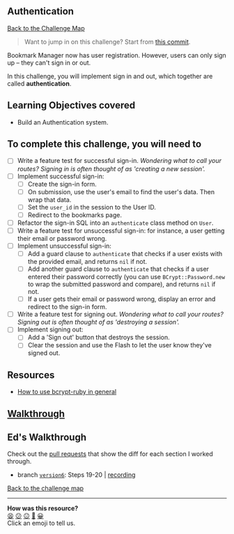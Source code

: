 ## Authentication

[Back to the Challenge Map](00_challenge_map.md#challenges)

> Want to jump in on this challenge? Start from [this commit](https://github.com/sjmog/bookmark_manager/commit/d3fa868bb2699924cd3418ef77aec697cbbc26b8).

Bookmark Manager now has user registration. However, users can only sign up – they can't sign in or out.

In this challenge, you will implement sign in and out, which together are called **authentication**.

## Learning Objectives covered

* Build an Authentication system.

## To complete this challenge, you will need to

- [ ] Write a feature test for successful sign-in. _Wondering what to call your routes? Signing in is often thought of as 'creating a new session'._
- [ ] Implement successful sign-in:
  - [ ] Create the sign-in form.
  - [ ] On submission, use the user's email to find the user's data. Then wrap that data.
  - [ ] Set the `user_id` in the session to the User ID.
  - [ ] Redirect to the bookmarks page.
- [ ] Refactor the sign-in SQL into an `authenticate` class method on `User`.
- [ ] Write a feature test for unsuccessful sign-in: for instance, a user getting their email or password wrong.
- [ ] Implement unsuccessful sign-in:
  - [ ] Add a guard clause to `authenticate` that checks if a user exists with the provided email, and returns `nil` if not.
  - [ ] Add another guard clause to `authenticate` that checks if a user entered their password correctly (you can use `BCrypt::Password.new` to wrap the submitted password and compare), and returns `nil` if not.
  - [ ] If a user gets their email or password wrong, display an error and redirect to the sign-in form.
- [ ] Write a feature test for signing out. _Wondering what to call your routes? Signing out is often thought of as 'destroying a session'._
- [ ] Implement signing out:
  - [ ] Add a 'Sign out' button that destroys the session.
  - [ ] Clear the session and use the Flash to let the user know they've signed out.

## Resources

* [How to use bcrypt-ruby in general](https://github.com/codahale/bcrypt-ruby)

## [Walkthrough](walkthroughs/20.md)

## Ed's Walkthrough
Check out the [pull requests](https://github.com/dearshrewdwit/demo_bookmark_manager/pulls) that show the diff for each section I worked through.
- branch [`version6`](https://github.com/dearshrewdwit/demo_bookmark_manager/tree/version6): Steps 19-20 | [recording](https://youtu.be/sV346p8zIkQ)

[Back to the challenge map](./00_challenge_map.md)

<!-- BEGIN GENERATED SECTION DO NOT EDIT -->

---

**How was this resource?**  
[😫](https://airtable.com/shrUJ3t7KLMqVRFKR?prefill_Repository=course&prefill_File=bookmark_manager/19_authentication.md&prefill_Sentiment=😫) [😕](https://airtable.com/shrUJ3t7KLMqVRFKR?prefill_Repository=course&prefill_File=bookmark_manager/19_authentication.md&prefill_Sentiment=😕) [😐](https://airtable.com/shrUJ3t7KLMqVRFKR?prefill_Repository=course&prefill_File=bookmark_manager/19_authentication.md&prefill_Sentiment=😐) [🙂](https://airtable.com/shrUJ3t7KLMqVRFKR?prefill_Repository=course&prefill_File=bookmark_manager/19_authentication.md&prefill_Sentiment=🙂) [😀](https://airtable.com/shrUJ3t7KLMqVRFKR?prefill_Repository=course&prefill_File=bookmark_manager/19_authentication.md&prefill_Sentiment=😀)  
Click an emoji to tell us.

<!-- END GENERATED SECTION DO NOT EDIT -->
